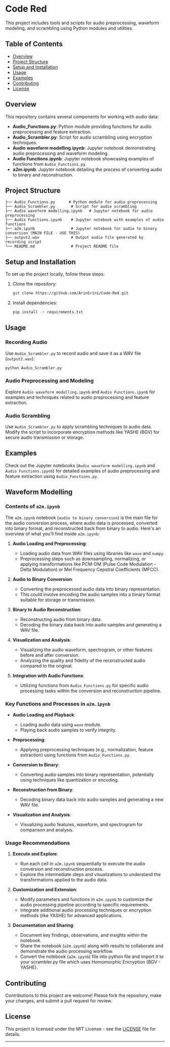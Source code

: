 
# Code Red

This project includes tools and scripts for audio preprocessing, waveform modeling, and scrambling using Python modules and utilities.

## Table of Contents

- [Overview](#overview)
- [Project Structure](#project-structure)
- [Setup and Installation](#setup-and-installation)
- [Usage](#usage)
- [Examples](#examples)
- [Contributing](#contributing)
- [License](#license)

## Overview

This repository contains several components for working with audio data:

- **Audio_Functions.py**: Python module providing functions for audio preprocessing and feature extraction.
- **Audio_Scrambler.py**: Script for audio scrambling using encryption techniques.
- **Audio waveform modelling.ipynb**: Jupyter notebook demonstrating audio preprocessing and waveform modeling.
- **Audio Functions.ipynb**: Jupyter notebook showcasing examples of functions from `Audio_Functions.py`.
- **a2m.ipynb**: Jupyter notebook detailing the process of converting audio to binary and reconstruction.

## Project Structure

```
├── Audio_Functions.py      # Python module for audio preprocessing
├── Audio_Scrambler.py       # Script for audio scrambling
├── Audio waveform modelling.ipynb   # Jupyter notebook for audio preprocessing
├── Audio Functions.ipynb    # Jupyter notebook with examples of audio functions
├── a2m.ipynb                # Jupyter notebook for audio to binary conversion (MAIN FILE - USE THIS)
├── output2.wav              # Output audio file generated by recording script
└── README.md                # Project README file
```

## Setup and Installation

To set up the project locally, follow these steps:

1. Clone the repository:

   ```bash
   git clone https://github.com/ArinSrini/Code-Red.git
   ```

2. Install dependencies:

   ```bash
   pip install -r requirements.txt
   ```

## Usage

### Recording Audio

Use `Audio_Scrambler.py` to record audio and save it as a WAV file (`output2.wav`):

```bash
python Audio_Scrambler.py
```

### Audio Preprocessing and Modeling

Explore `Audio waveform modelling.ipynb` and `Audio Functions.ipynb` for examples and techniques related to audio preprocessing and feature extraction.

### Audio Scrambling

Use `Audio_Scrambler.py` to apply scrambling techniques to audio data. Modify the script to incorporate encryption methods like YASHE (BGV) for secure audio transmission or storage.

## Examples

Check out the Jupyter notebooks (`Audio waveform modelling.ipynb` and `Audio Functions.ipynb`) for detailed examples of audio preprocessing and feature extraction using `Audio_Functions.py`.


## Waveform Modelling

### Contents of `a2m.ipynb`

The `a2m.ipynb` notebook (`audio to binary conversion`) is the main file for the audio conversion process, where audio data is processed, converted into binary format, and reconstructed back from binary to audio. Here's an overview of what you'll find inside `a2m.ipynb`:

1. **Audio Loading and Preprocessing**:
   - Loading audio data from WAV files using libraries like `wave` and `numpy`.
   - Preprocessing steps such as downsampling, normalizing, or applying transformations like PCM-DM (Pulse Code Modulation - Delta Modulation) or Mel Frequency Cepstral Coefficients (MFCC).

2. **Audio to Binary Conversion**:
   - Converting the preprocessed audio data into binary representation.
   - This could involve encoding the audio samples into a binary format suitable for storage or transmission.

3. **Binary to Audio Reconstruction**:
   - Reconstructing audio from binary data.
   - Decoding the binary data back into audio samples and generating a WAV file.

4. **Visualization and Analysis**:
   - Visualizing the audio waveform, spectrogram, or other features before and after conversion.
   - Analyzing the quality and fidelity of the reconstructed audio compared to the original.

5. **Integration with Audio Functions**:
   - Utilizing functions from `Audio_Functions.py` for specific audio processing tasks within the conversion and reconstruction pipeline.

### Key Functions and Processes in `a2m.ipynb`

- **Audio Loading and Playback**:
  - Loading audio data using `wave` module.
  - Playing back audio samples to verify integrity.

- **Preprocessing**:
  - Applying preprocessing techniques (e.g., normalization, feature extraction) using functions from `Audio_Functions.py`.

- **Conversion to Binary**:
  - Converting audio samples into binary representation, potentially using techniques like quantization or encoding.

- **Reconstruction from Binary**:
  - Decoding binary data back into audio samples and generating a new WAV file.

- **Visualization and Analysis**:
  - Visualizing audio features, waveform, and spectrogram for comparison and analysis.

### Usage Recommendations

1. **Execute and Explore**:
   - Run each cell in `a2m.ipynb` sequentially to execute the audio conversion and reconstruction process.
   - Explore the intermediate steps and visualizations to understand the transformations applied to the audio data.

2. **Customization and Extension**:
   - Modify parameters and functions in `a2m.ipynb` to customize the audio processing pipeline according to specific requirements.
   - Integrate additional audio processing techniques or encryption methods (like YASHE) for advanced applications.

3. **Documentation and Sharing**:
   - Document key findings, observations, and insights within the notebook.
   - Share the notebook (`a2m.ipynb`) along with results to collaborate and demonstrate the audio processing workflow.
   - Convert the notebook (`a2m.ipynb`) file into python file and import it to your scrambler.py file which uses Homomorphic Encryption (BGV - YASHE).

## Contributing

Contributions to this project are welcome! Please fork the repository, make your changes, and submit a pull request for review.

## License

This project is licensed under the MIT License - see the [LICENSE](LICENSE) file for details.

---
